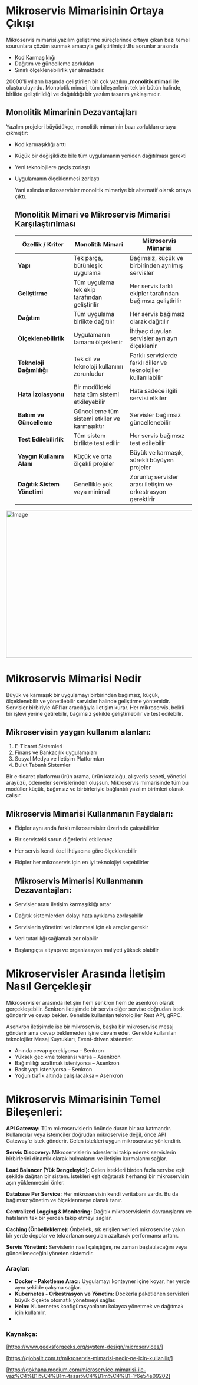# Mikroservis Mimarisinin Ortaya Çıkışı
Mikroservis mimarisi,yazılım geliştirme süreçlerinde ortaya çıkan bazı temel sourunlara çözüm sunmak amacıyla geliştirilmiştir.Bu sorunlar arasında
- Kod Karmaşıklığı
- Dağıtım ve güncelleme zorlukları
- Sınırlı ölçeklenebilirlik
yer almaktadır.

20000'li yılların başında geliştirilen bir çok yazılım ,**monolitik mimari** ile oluşturuluyırdu.
Monolotik mimari, tüm bileşenlerin tek bir bütün halinde, birlikte geliştirildiği ve dağıtıldığı bir yazılım tasarım yaklaşımıdır.


## Monolitik Mimarinin Dezavantajları
Yazılım projeleri büyüdükçe, monolitik mimarinin bazı zorlukları ortaya çıkmıştır:
- Kod karmaşıklığı arttı
- Küçük bir değişiklikte bile tüm uygulamanın yeniden dağıtılması gerekti
- Yeni teknolojilere geçiş zorlaştı
- Uygulamanın ölçeklenmesi zorlaştı

  Yani aslında mikroservisler monolitik mimariye bir alternatif olarak ortaya çıktı.

  

  ## Monolitik Mimari ve Mikroservis Mimarisi Karşılaştırılması

  | **Özellik / Kriter**             | **Monolitik Mimari**                            | **Mikroservis Mimarisi**                                        |
  |----------------------------------|-------------------------------------------------|-----------------------------------------------------------------|
  | **Yapı**                         | Tek parça, bütünleşik uygulama                  | Bağımsız, küçük ve birbirinden ayrılmış servisler               |
  | **Geliştirme**                   | Tüm uygulama tek ekip tarafından geliştirilir   | Her servis farklı ekipler tarafından bağımsız geliştirilir      |
  | **Dağıtım**                      | Tüm uygulama birlikte dağıtılır                 | Her servis bağımsız olarak dağıtılır                            |
  | **Ölçeklenebilirlik**            | Uygulamanın tamamı ölçeklenir                   | İhtiyaç duyulan servisler ayrı ayrı ölçeklenir                  |
  | **Teknoloji Bağımlılığı**        | Tek dil ve teknoloji kullanımı zorunludur       | Farklı servislerde farklı diller ve teknolojiler kullanılabilir |
  | **Hata İzolasyonu**              | Bir modüldeki hata tüm sistemi etkileyebilir    | Hata sadece ilgili servisi etkiler                              |
  | **Bakım ve Güncelleme**          | Güncelleme tüm sistemi etkiler ve karmaşıktır   | Servisler bağımsız güncellenebilir                              |
  | **Test Edilebilirlik**           | Tüm sistem birlikte test edilir                 | Her servis bağımsız test edilebilir                             |
  | **Yaygın Kullanım Alanı**        | Küçük ve orta ölçekli projeler                  | Büyük ve karmaşık, sürekli büyüyen projeler                     |
  | **Dağıtık Sistem Yönetimi**      | Genellikle yok veya minimal                     | Zorunlu; servisler arası iletişim ve orkestrasyon gerektirir    |



 <img width="800" height="400" alt="Image" src="https://github.com/user-attachments/assets/13fe0ae8-16c4-40bb-8b52-6d3195c7094c" />
 

# Mikroservis Mimarisi Nedir

Büyük ve karmaşık bir uygulamayı birbirinden bağımsız, küçük, ölçeklenebilir ve yönetilebilir servisler halinde geliştirme yöntemidir. Servisler birbiriyle API’lar aracılığıyla iletişim kurar. Her mikroservis, belirli bir işlevi yerine getirebilir, bağımsız şekilde geliştirilebilir ve test edilebilir.


## Mikroservisin yaygın kullanım alanları:

1. E-Ticaret Sistemleri  
2. Finans ve Bankacılık uygulamaları  
3. Sosyal Medya ve İletişim Platformları  
4. Bulut Tabanlı Sistemler  

Bir e-ticaret platformu ürün arama, ürün kataloğu, alışveriş sepeti, yönetici arayüzü, ödemeler servislerinden oluşsun. Mikroservis mimarisinde tüm bu modüller küçük, bağımsız ve birbirleriyle bağlantılı yazılım birimleri olarak çalışır.


## Mikroservis Mimarisi Kullanmanın Faydaları:

- Ekipler aynı anda farklı mikroservisler üzerinde çalışabilirler  
- Bir servisteki sorun diğerlerini etkilemez  
- Her servis kendi özel ihtiyacına göre ölçeklenebilir  
- Ekipler her mikroservis için en iyi teknolojiyi seçebilirler
  

  ## Mikroservis Mimarisi Kullanmanın Dezavantajları:

- Servisler arası iletişim karmaşıklığı artar  
- Dağıtık sistemlerden dolayı hata ayıklama zorlaşabilir  
- Servislerin yönetimi ve izlenmesi için ek araçlar gerekir  
- Veri tutarlılığı sağlamak zor olabilir  
- Başlangıçta altyapı ve organizasyon maliyeti yüksek olabilir  



# Mikroservisler Arasında İletişim Nasıl Gerçekleşir

Mikroservisler arasında iletişim hem senkron hem de asenkron olarak gerçekleşebilir.
Senkron iletişimde bir servis diğer servise doğrudan istek gönderir ve cevap bekler. Genelde kullanılan teknolojiler Rest API, gRPC.

Asenkron iletişimde ise bir mikroservis, başka bir mikroservise mesaj gönderir ama cevap beklemeden işine devam eder. Genelde kullanılan teknolojiler Mesaj Kuyrukları, Event-driven sistemler.

- Anında cevap gerekiyorsa – Senkron  
- Yüksek gecikme toleransı varsa – Asenkron  
- Bağımlılığı azaltmak isteniyorsa – Asenkron  
- Basit yapı isteniyorsa – Senkron  
- Yoğun trafik altında çalışılacaksa – Asenkron  


# Mikroservis Mimarisinin Temel Bileşenleri:

**API Gateway:** Tüm mikroservislerin önünde duran bir ara katmandır. Kullanıcılar veya istemciler doğrudan mikroservise değil, önce API Gateway'e istek gönderir. Gelen istekleri uygun mikroservise yönlendirir.

**Servis Discovery:** Mikroservislerin adreslerini takip ederek servislerin birbirlerini dinamik olarak bulmalarını ve iletişim kurmalarını sağlar.

**Load Balancer (Yük Dengeleyici):** Gelen istekleri birden fazla servise eşit şekilde dağıtan bir sistem. İstekleri eşit dağıtarak herhangi bir mikroservisin aşırı yüklenmesini önler.

**Database Per Service:** Her mikroservisin kendi veritabanı vardır. Bu da bağımsız yönetim ve ölçeklenmeye olanak tanır.

**Centralized Logging & Monitoring:** Dağıtık mikroservislerin davranışlarını ve hatalarını tek bir yerden takip etmeyi sağlar.

**Caching (Önbellekleme):** Önbellek, sık erişilen verileri mikroservise yakın bir yerde depolar ve tekrarlanan sorguları azaltarak performansı arttırır.

**Servis Yönetimi:** Servislerin nasıl çalıştığını, ne zaman başlatılacağını veya güncelleneceğini yöneten sistemdir.

### Araçlar:

- **Docker - Paketleme Aracı:** Uygulamayı konteyner içine koyar, her yerde aynı şekilde çalışma sağlar.  
- **Kubernetes - Orkestrasyon ve Yönetim:** Dockerla paketlenen servisleri büyük ölçekte otomatik yönetmeyi sağlar.  
- **Helm:** Kubernetes konfigürasyonlarını kolayca yönetmek ve dağıtmak için kullanılır.
- 

  ### Kaynakça:
  [https://www.geeksforgeeks.org/system-design/microservices/]
  
  [https://globalit.com.tr/mikroservis-mimarisi-nedir-ne-icin-kullanilir/]
  
  [https://gokhana.medium.com/microservice-mimarisi-ile-yaz%C4%B1l%C4%B1m-tasar%C4%B1m%C4%B1-1f6e54e09202]













